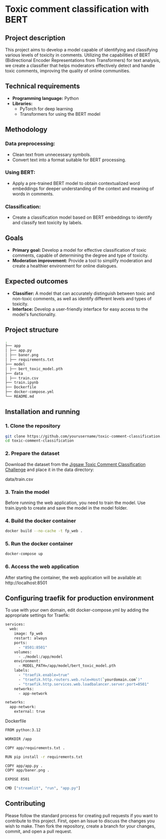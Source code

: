 # Toxic comment classification with BERT

## Project description

This project aims to develop a model capable of identifying and classifying various levels of toxicity in comments. Utilizing the capabilities of BERT (Bidirectional Encoder Representations from Transformers) for text analysis, we create a classifier that helps moderators effectively detect and handle toxic comments, improving the quality of online communities.

## Technical requirements

- **Programming language:** Python
- **Libraries:**
  - PyTorch for deep learning
  - Transformers for using the BERT model

## Methodology

### Data preprocessing:

- Clean text from unnecessary symbols.
- Convert text into a format suitable for BERT processing.

### Using BERT:

- Apply a pre-trained BERT model to obtain contextualized word embeddings for deeper understanding of the context and meaning of words in comments.

### Classification:

- Create a classification model based on BERT embeddings to identify and classify text toxicity by labels.

## Goals

- **Primary goal:** Develop a model for effective classification of toxic comments, capable of determining the degree and type of toxicity.
- **Moderation improvement:** Provide a tool to simplify moderation and create a healthier environment for online dialogues.

## Expected outcomes

- **Classifier:** A model that can accurately distinguish between toxic and non-toxic comments, as well as identify different levels and types of toxicity.
- **Interface:** Develop a user-friendly interface for easy access to the model's functionality.

## Project structure
```bash
.
├── app
│ ├── app.py
│ ├── baner.png
│ ├── requirements.txt
├── model
│ ├── bert_toxic_model.pth
├── data
│ ├── train.csv
├── train.ipynb
├── Dockerfile
├── docker-compose.yml
└── README.md
```


## Installation and running

### 1. Clone the repository

```bash
git clone https://github.com/yourusername/toxic-comment-classification.git
cd toxic-comment-classification
```
### 2. Prepare the dataset
Download the dataset from the [Jigsaw Toxic Comment Classification Challenge](https://www.kaggle.com/c/jigsaw-toxic-comment-classification-challenge/data) and place it in the data directory:

data/train.csv

### 3. Train the model
Before running the web application, you need to train the model. Use train.ipynb to create and save the model in the model folder.

### 4. Build the docker container
```bash
docker build --no-cache -t fp_web .
```
### 5. Run the docker container
```bash
docker-compose up
```
### 6. Access the web application
After starting the container, the web application will be available at: http://localhost:8501

## Configuring traefik for production environment
To use with your own domain, edit docker-compose.yml by adding the appropriate settings for Traefik:
```bash
services:
  web:
    image: fp_web
    restart: always
    ports:
      - "8501:8501"
    volumes:
      - ./model:/app/model
    environment:
      - MODEL_PATH=/app/model/bert_toxic_model.pth
    labels:
      - "traefik.enable=true"
      - "traefik.http.routers.web.rule=Host(`yourdomain.com`)"
      - "traefik.http.services.web.loadbalancer.server.port=8501"
    networks:
      - app-network

networks:
  app-network:
    external: true

```
Dockerfile
```bash
FROM python:3.12

WORKDIR /app

COPY app/requirements.txt .

RUN pip install -r requirements.txt

COPY app/app.py .
COPY app/baner.png .

EXPOSE 8501

CMD ["streamlit", "run", "app.py"]
```
## Contributing
Please follow the standard process for creating pull requests if you want to contribute to this project. First, open an Issue to discuss the changes you wish to make. Then fork the repository, create a branch for your changes, commit, and open a pull request.
